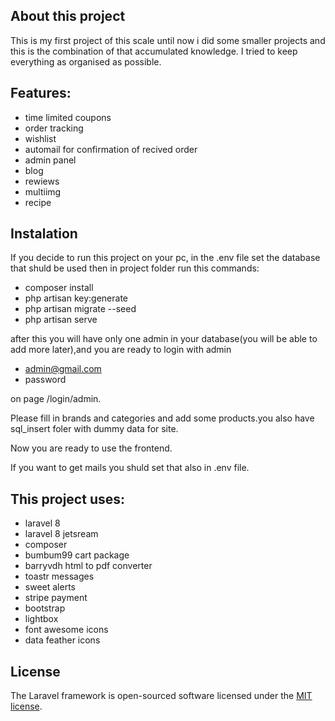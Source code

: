 ## About this project 
This is my first project of this scale until now i did some smaller projects and this is the combination of that accumulated knowledge.
I tried to keep everything as organised as possible.

## Features:

- time limited coupons
- order tracking 
- wishlist 
- automail for confirmation of recived order
- admin panel
- blog 
- rewiews 
- multiimg
- recipe

## Instalation

If you decide to run this project on your pc, in the .env file set the database that shuld be used then 
in project folder run this commands:

- composer install
- php artisan key:generate 
- php artisan migrate --seed
- php artisan serve

after this you will have only one admin in your database(you will be able to add more later),and you are ready to login with admin

- admin@gmail.com
- password

on page /login/admin.

Please fill in brands and categories and add some products.you also have sql_insert foler with dummy data for site.

Now you are ready to use the frontend.

If you want to get mails you shuld set that also in .env file.

## This project uses:

- laravel 8
- laravel 8 jetsream
- composer
- bumbum99 cart package
- barryvdh html to pdf converter
- toastr messages
- sweet alerts
- stripe payment
- bootstrap
- lightbox
- font awesome icons
- data feather icons



## License

The Laravel framework is open-sourced software licensed under the [MIT license](https://opensource.org/licenses/MIT).
